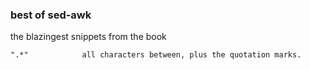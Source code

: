 ### best of sed-awk
the blazingest snippets from the book

	".*"			all characters between, plus the quotation marks.